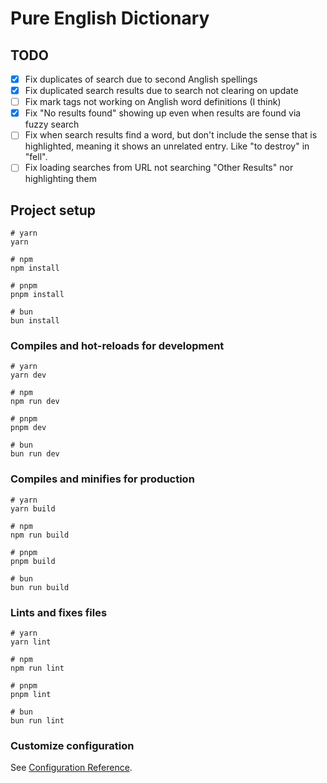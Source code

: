 # Pure English Dictionary

## TODO

- [x] Fix duplicates of search due to second Anglish spellings
- [x] Fix duplicated search results due to search not clearing on update
- [ ] Fix mark tags not working on Anglish word definitions (I think)
- [x] Fix "No results found" showing up even when results are found via fuzzy
  search
- [ ] Fix when search results find a word, but don't include the sense that is
  highlighted, meaning it shows an unrelated entry. Like "to destroy" in
  "fell".
- [ ] Fix loading searches from URL not searching "Other Results" nor
  highlighting them

## Project setup

```
# yarn
yarn

# npm
npm install

# pnpm
pnpm install

# bun 
bun install
```

### Compiles and hot-reloads for development

```
# yarn
yarn dev

# npm
npm run dev

# pnpm
pnpm dev

# bun 
bun run dev
```

### Compiles and minifies for production

```
# yarn
yarn build

# npm
npm run build

# pnpm
pnpm build

# bun 
bun run build
```

### Lints and fixes files

```
# yarn
yarn lint

# npm
npm run lint

# pnpm
pnpm lint

# bun 
bun run lint
```

### Customize configuration

See [Configuration Reference](https://vitejs.dev/config/).

